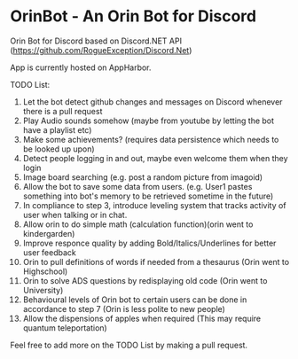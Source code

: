 # OrinBot - An Orin Bot for Discord

Orin Bot for Discord based on Discord.NET API (https://github.com/RogueException/Discord.Net)

App is currently hosted on AppHarbor.

TODO List:

1. Let the bot detect github changes and messages on Discord whenever there is a pull request 
2. Play Audio sounds somehow (maybe from youtube by letting the bot have a playlist etc)
3. Make some achievements? (requires data persistence which needs to be looked up upon)
4. Detect people logging in and out, maybe even welcome them when they login
5. Image board searching (e.g. post a random picture from imagoid)
6. Allow the bot to save some data from users. (e.g. User1 pastes something into bot's memory to be retrieved sometime in the future)
7. In compliance to step 3, introduce leveling system that tracks activity of user when talking or in chat.
8. Allow orin to do simple math (calculation function)(orin went to kindergarden)
9. Improve responce quality by adding Bold/Italics/Underlines for better user feedback
10. Orin to pull definitions of words if needed from a thesaurus (Orin went to Highschool)
11. Orin to solve ADS questions by redisplaying old code (Orin went to University)
12. Behavioural levels of Orin bot to certain users can be done in accordance to step 7 (Orin is less polite to new people)
13. Allow the dispensions of apples when required (This may require quantum teleportation)

Feel free to add more on the TODO List by making a pull request.

